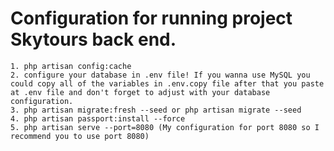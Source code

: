 # Configuration for running project Skytours back end.

    1. php artisan config:cache
    2. configure your database in .env file! If you wanna use MySQL you could copy all of the variables in .env.copy file after that you paste at .env file and don't forget to adjust with your database configuration.
    3. php artisan migrate:fresh --seed or php artisan migrate --seed
    4. php artisan passport:install --force
    5. php artisan serve --port=8080 (My configuration for port 8080 so I recommend you to use port 8080)
